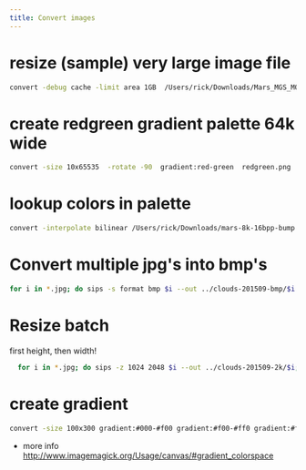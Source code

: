 ```yaml
---
title: Convert images
---
```


# resize (sample) very large image file
```bash
convert -debug cache -limit area 1GB  /Users/rick/Downloads/Mars_MGS_MOLA_DEM_mosaic_global_463m.tif -sample 4096x2048 test.tiff
```

# create redgreen gradient palette 64k wide
```bash
convert -size 10x65535  -rotate -90  gradient:red-green  redgreen.png
```
# lookup colors in palette
```bash
convert -interpolate bilinear /Users/rick/Downloads/mars-8k-16bpp-bump.tiff redgreen.png -clut -depth 8 out.png
```

# Convert multiple jpg's into bmp's
```bash
for i in *.jpg; do sips -s format bmp $i --out ../clouds-201509-bmp/$i.bmp;done
```

# Resize batch
first height, then width!
```bash
  for i in *.jpg; do sips -z 1024 2048 $i --out ../clouds-201509-2k/$i;done
```

# create gradient
```bash
convert -size 100x300 gradient:#000-#f00 gradient:#f00-#ff0 gradient:#ff0-#fff gradient:#fff-#0ff gradient:#0ff-#00f gradient:#00f-#000 -append lut.png
```

* more info http://www.imagemagick.org/Usage/canvas/#gradient_colorspace

